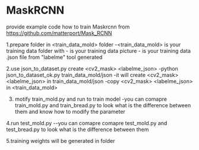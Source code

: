 # MaskRCNN
provide example code how to train Maskrcnn from https://github.com/matterport/Mask_RCNN



1.prepare folder <pic> <json> in <train_data_mold> folder
    -<train_data_mold> is your training data folder with <pic> <json>
    -<pic> is your training data picture
    -<json> is your training data .json file from "labelme" tool generated
    
2.use  json_to_dataset.py  create  <cv2_mask> <labelme_json>
    -python json_to_dataset_ok.py train_data_mold/json
    -it will create <cv2_mask> <labelme_json> in train_data_mold/json
    -copy <cv2_mask> <labelme_json> in  <train_data_mold>
    
3. motify train_mold.py and run  to train model
  -you can comapre train_mold.py and train_bread.py to look what is the difference between them
   and know how to modify the parameter
   
4.run test_mold.py
--you can comapre comapre test_mold.py and test_bread.py to look what is the difference between them

5.training weights will be generated in <logs> folder
